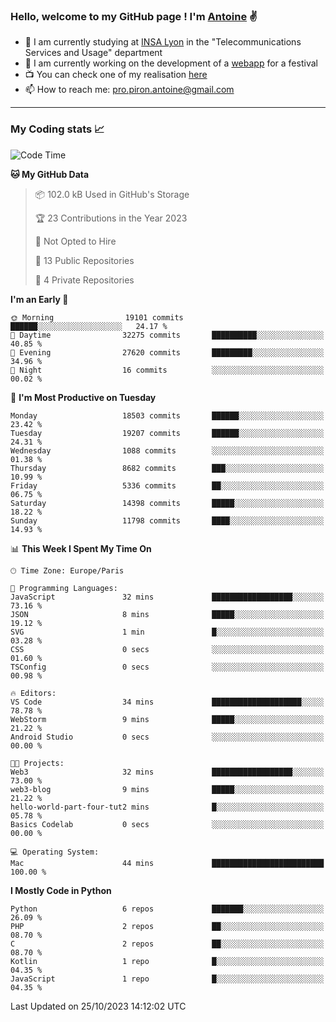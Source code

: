 ### Hello, welcome to my GitHub page ! I'm [Antoine](https://github.com/AntoinePiron) ✌️

- 🌱 I am currently studying at [INSA Lyon](https://www.insa-lyon.fr) in the "Telecommunications Services and Usage" department
- 🔭 I am currently working on the development of a [webapp](https://github.com/24HeuresINSA/Overbookd) for a festival
- 📺 You can check one of my realisation [here](https://astustc.fr)
- 📫 How to reach me: [pro.piron.antoine@gmail.com](mailto:pro.piron.antoine@gmail.com)

---

### My Coding stats 📈
<!--START_SECTION:waka-->
![Code Time](http://img.shields.io/badge/Code%20Time-191%20hrs%2048%20mins-blue)

**🐱 My GitHub Data** 

> 📦 102.0 kB Used in GitHub's Storage 
 > 
> 🏆 23 Contributions in the Year 2023
 > 
> 🚫 Not Opted to Hire
 > 
> 📜 13 Public Repositories 
 > 
> 🔑 4 Private Repositories 
 > 
**I'm an Early 🐤** 

```text
🌞 Morning                19101 commits       ██████░░░░░░░░░░░░░░░░░░░   24.17 % 
🌆 Daytime                32275 commits       ██████████░░░░░░░░░░░░░░░   40.85 % 
🌃 Evening                27620 commits       █████████░░░░░░░░░░░░░░░░   34.96 % 
🌙 Night                  16 commits          ░░░░░░░░░░░░░░░░░░░░░░░░░   00.02 % 
```
📅 **I'm Most Productive on Tuesday** 

```text
Monday                   18503 commits       ██████░░░░░░░░░░░░░░░░░░░   23.42 % 
Tuesday                  19207 commits       ██████░░░░░░░░░░░░░░░░░░░   24.31 % 
Wednesday                1088 commits        ░░░░░░░░░░░░░░░░░░░░░░░░░   01.38 % 
Thursday                 8682 commits        ███░░░░░░░░░░░░░░░░░░░░░░   10.99 % 
Friday                   5336 commits        ██░░░░░░░░░░░░░░░░░░░░░░░   06.75 % 
Saturday                 14398 commits       █████░░░░░░░░░░░░░░░░░░░░   18.22 % 
Sunday                   11798 commits       ████░░░░░░░░░░░░░░░░░░░░░   14.93 % 
```


📊 **This Week I Spent My Time On** 

```text
🕑︎ Time Zone: Europe/Paris

💬 Programming Languages: 
JavaScript               32 mins             ██████████████████░░░░░░░   73.16 % 
JSON                     8 mins              █████░░░░░░░░░░░░░░░░░░░░   19.12 % 
SVG                      1 min               █░░░░░░░░░░░░░░░░░░░░░░░░   03.28 % 
CSS                      0 secs              ░░░░░░░░░░░░░░░░░░░░░░░░░   01.60 % 
TSConfig                 0 secs              ░░░░░░░░░░░░░░░░░░░░░░░░░   00.98 % 

🔥 Editors: 
VS Code                  34 mins             ████████████████████░░░░░   78.78 % 
WebStorm                 9 mins              █████░░░░░░░░░░░░░░░░░░░░   21.22 % 
Android Studio           0 secs              ░░░░░░░░░░░░░░░░░░░░░░░░░   00.00 % 

🐱‍💻 Projects: 
Web3                     32 mins             ██████████████████░░░░░░░   73.00 % 
web3-blog                9 mins              █████░░░░░░░░░░░░░░░░░░░░   21.22 % 
hello-world-part-four-tut2 mins              █░░░░░░░░░░░░░░░░░░░░░░░░   05.78 % 
Basics Codelab           0 secs              ░░░░░░░░░░░░░░░░░░░░░░░░░   00.00 % 

💻 Operating System: 
Mac                      44 mins             █████████████████████████   100.00 % 
```

**I Mostly Code in Python** 

```text
Python                   6 repos             ███████░░░░░░░░░░░░░░░░░░   26.09 % 
PHP                      2 repos             ██░░░░░░░░░░░░░░░░░░░░░░░   08.70 % 
C                        2 repos             ██░░░░░░░░░░░░░░░░░░░░░░░   08.70 % 
Kotlin                   1 repo              █░░░░░░░░░░░░░░░░░░░░░░░░   04.35 % 
JavaScript               1 repo              █░░░░░░░░░░░░░░░░░░░░░░░░   04.35 % 
```




 Last Updated on 25/10/2023 14:12:02 UTC
<!--END_SECTION:waka-->
